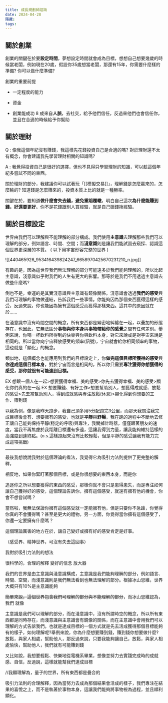 ```yaml
---
title: 成長規劃師諮詢
date: 2024-04-28
隱藏: 
tags:
---
```

## 關於創業

創業的關鍵在於要**設定時間**，夢想設定時間就會成為目標，想想自己想要幾歲的時候當老闆，例如現在20歲，假設你35歲想當老闆，那還有15年，你需要什麼樣的準備? 你可以做什麼準備?

創業的重要前提

- 一定程度的能力

- 資金

- 創業能成功 8 成來自**人脈**，去社交，給予他們信任，反過來他們也會信任你，並且在合適的時候給予你幫助

## 關於理財

Q : 像我這個年紀沒有賺錢，我這樣先花錢投資自己是合適的嗎? 對於理財還不太有概念，你會建議我先學習理財相關的知識嗎?

A : 我覺得投資自己是很好的選擇，但也不見得只學習理財的知識，可以趁這個年紀多嘗試不同的東西。

關於理財的部分，我建議你可以試著玩「[[模擬交易]]」，理解錢是怎麼贏來的，怎麼輸的? 知道錢是怎麼賺來的，投資本質上比的就是一種勝率。

關鍵在於，要知道**做什麼會失去錢，避免重蹈覆轍**，明白自己這次**為什麼能賺到錢，好還要更好**。你不是花錢跟別人買經驗，就是自己砸錢換經驗。

## 關於目標設定

世界由我們可以理解與不能理解的部分構成。我們使用**主意識**去理解那些我們可以理解的部分，例如語言、時間、空間；而**淺意識**則是讓我們能試圖去窺探、認識這個世界更深層的本質。 ( 以下用宇宙形容完整的世界 )

![[440465926_953416439824247_6658970425670231210_n.jpg]]

有趣的是，因為這世界我們無法理解的部分可能遠多於我們能夠理解的，所以比起主意識，淺意識似乎對我們的人生有更大的影響。那等於是我們不用透過主意識去做些什麼嗎? 

倒也不是，幸運的是其實淺意識與主意識有鏡像關係。淺意識會透過**我們的感受**與我們可理解的事物做連結，告訴我們一些事情。你能夠因為那個東西獲得這樣的感受，反過來說，你也能因為擁有這個感受而獲得那樣東西。這其中的原因就在於......

在淺意識中沒有時間空間的概念，所有東西都是緊密地糾纏在一起，以疊加的形態存在，也因此，它無法區分**事物與你本身**與**事物帶給你的感覺**之間有任何差別。舉例來說，你喝一杯飲料所得到的快樂與你與飲料本身，對它來說或是對宇宙來說是相同的。所以當你向宇宙釋放感受的頻率(訊號)，宇宙就會給你相同頻率的事物，這也就是「顯化」的概念。

類似地，這個概念也能應用到我們的目標設定上，你**做完這個目標所獲得的感受**與**你達成這個目標本身**，對於宇宙而言是相同的，所以你只需要**專注獲得你想獲得的感受，那你就很有可能達到目標。**

EX 想跟一個人在一起>想要獲得幸福、美的感受>你先去獲得幸福、美的感受>顯化你們真的在一起
EX 想要賺錢、有好工作>想要幫助別人，想獲得成就感、放鬆的感受>先去當幫助別人，得到成就感與專注放鬆(休息)>顯化得到你想要的工作、賺到錢

以我為例，像是我昨天跑步，我自己頂多用5分配跑完3公里，而那天我關注我完成目標後會有、想要擁有的感受，也就是**平靜**與**舒暢**，我在跑的過程中不斷地去修正讓自己能夠保持平靜(穩定的呼吸)與專注，我關掉計時器，僅僅跟著朋友的速度，當我不再焦慮於我距離目標還有多遠，這讓我得到力量，讓我能夠維持這樣的高強度到達終點。(o.s.這樣跑起來沒有比較輕鬆，但是平靜的感受讓我有能力完成這項挑戰)

---

最後我想說說我對於這個理論的看法，我覺得它為吸引力法則提供了更完整的解釋，


相反地，如果你緊盯著那個目標，或是你很想要的東西本身，而是你

追逐你之所以想要獲得的東西的感受，那樣你就不會只是患得患失，而是專注如何讓自己獲得好的感受，這個理論告訴你，擁有這個感受，就還有擁有他的機會，你會不想嘗試嗎？

當然啦，我無法保證你擁有這個感受就一定能擁有他，但是只要你不急躁，你覺得你真的不會獲得嗎？甚至是更大的禮物，另一方面，你覺得當你擁有這個感受了，你還一定要擁有什麼嗎？

這個理論厲害的地方在於，讓自己變好或擁有好的感受肯定是好事。

（感受界、精神世界，可沒有失去這回事）



我對於吸引力法則的想法

很科學的，合理的解釋
變好的信念
放大器

我們的世界是由主意識與淺意識構成，主意識是我們能夠理解的部分，例如語言、時間、空間，而淺意識則是我們無法看到也無法理解的部分。根據冰山思維，世界大概只有10%是主意識能夠

~~簡單來說，這個世界包含我們可理解的部分與不能理解的部分~~，而冰山思維認為，我們
就像

主意識是我們可以理解的部分，而在淺意識中，沒有所謂時空的概念，所以所有東西都是同時存在，而淺意識與主意識會有鏡像的關係，而在主意識中會用我們可以理解的方式告訴我們。也就是達成目標的一個方式就是先去活成獲得那個目標能夠有的樣子，如何理解呢?舉例來說，你為什麼想要賺到錢，賺到錢你想要做什麼? 放鬆，與家人相處，幫助他人，那反過來說，只要我能夠讓自己，放鬆，與家人相處愉快，幫助他人，我們就有可能賺到錢

又比如說，我想要輕鬆、快樂地從電機系畢業，想像並努力去實踐完成時的成就感、自信，反過說，這樣就能幫我們達成目標

//我願理解為，量子的世界，所有東西都是疊合的

吸引力法則的合理解釋，因為當努力去成為那個結果會活成的樣子，我們專注在結果的喜悅之上，而不是執著於事物本身，這讓我們能夠將事物視為過程，並且順利顯化。